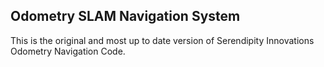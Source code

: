 ## Odometry SLAM Navigation System

This is the original and most up to date version of Serendipity Innovations Odometry Navigation Code.
